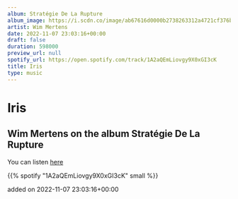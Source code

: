 ```yaml
---
album: Stratégie De La Rupture
album_image: https://i.scdn.co/image/ab67616d0000b2738263312a4721cf376b86c174
artist: Wim Mertens
date: 2022-11-07 23:03:16+00:00
draft: false
duration: 598000
preview_url: null
spotify_url: https://open.spotify.com/track/1A2aQEmLiovgy9X0xGI3cK
title: Iris
type: music
---
```



# Iris

## Wim Mertens on the album Stratégie De La Rupture

You can listen [here](https://open.spotify.com/track/1A2aQEmLiovgy9X0xGI3cK)

{{% spotify "1A2aQEmLiovgy9X0xGI3cK" small %}}

added on 2022-11-07 23:03:16+00:00